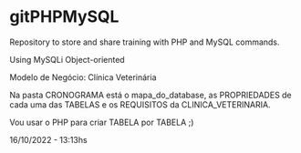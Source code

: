 # gitPHPMySQL
 Repository to store and share training with PHP and MySQL commands.

Using MySQLi Object-oriented

Modelo de Negócio: Clínica Veterinária

Na pasta CRONOGRAMA está o mapa_do_database,
as PROPRIEDADES de cada uma das TABELAS e
os REQUISITOS da CLINICA_VETERINARIA. 

Vou usar o PHP para criar TABELA por TABELA ;)

16/10/2022 - 13:13hs
